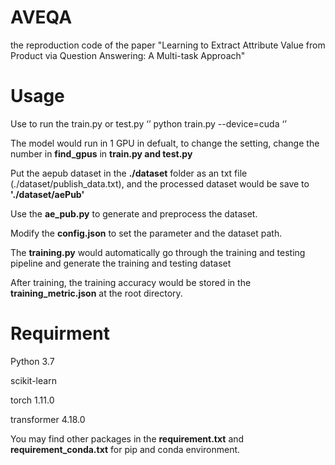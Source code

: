 # AVEQA
the reproduction code of the paper "Learning to Extract Attribute Value from Product via Question Answering: A Multi-task Approach"

# Usage
Use to run the train.py or test.py
‘’
python train.py --device=cuda
‘’


The model would run in 1 GPU in defualt, to change the setting, change the number in **find_gpus** in **train.py and test.py**


Put the aepub dataset in the **./dataset** folder as an txt file (./dataset/publish_data.txt), and the processed dataset would be save to **'./dataset/aePub'**


Use the **ae_pub.py** to generate and preprocess the dataset.


Modify the **config.json** to set the parameter and the dataset path.


The **training.py** would automatically go through the training and testing pipeline and generate the training and testing dataset

After training, the training accuracy would be stored in the **training_metric.json** at the root directory.



# Requirment
Python 3.7

scikit-learn

torch 1.11.0

transformer 4.18.0


You may find other packages in the **requirement.txt** and **requirement_conda.txt** for pip and conda environment.
